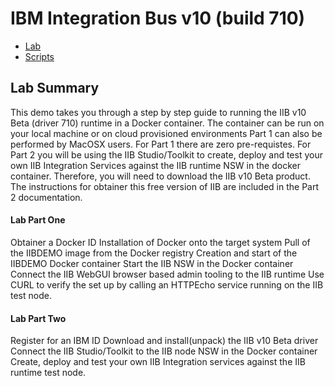 # IBM Integration Bus v10 (build 710)
* [Lab](https://github.com/DAVEXACOM/IIB-DOCKER-DEMO)
* [Scripts](https://github.com/ibmacf/docker-iib-build.git)

## Lab Summary
This demo takes you through a step by step guide to running the IIB v10 Beta (driver 710) runtime in a Docker container. The container can be run on your local machine or on cloud provisioned environments Part 1 can also be performed by MacOSX users. For Part 1 there are zero pre-requistes. For Part 2 you will be using the IIB Studio/Toolkit to create, deploy and test your own IIB Integration Services against the IIB runtime NSW in the docker container. Therefore, you will need to download the IIB v10 Beta product. The instructions for obtainer this free version of IIB are included in the Part 2 documentation.

#### Lab Part One
Obtainer a Docker ID Installation of Docker onto the target system Pull of the IIBDEMO image from the Docker registry Creation and start of the IIBDEMO Docker container Start the IIB NSW in the Docker container Connect the IIB WebGUI browser based admin tooling to the IIB runtime Use CURL to verify the set up by calling an HTTPEcho service running on the IIB test node.

#### Lab Part Two
Register for an IBM ID Download and install(unpack) the IIB v10 Beta driver Connect the IIB Studio/Toolkit to the IIB node NSW in the Docker container Create, deploy and test your own IIB Integration services against the IIB runtime test node.

